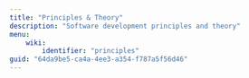 ```yaml
---
title: "Principles & Theory"
description: "Software development principles and theory"
menu:
    wiki:
        identifier: "principles"
guid: "64da9be5-ca4a-4ee3-a354-f787a5f56d46"
---
```

